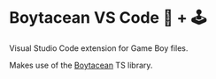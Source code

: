 # Boytacean VS Code 🧩 + 🕹️

Visual Studio Code extension for Game Boy files.

Makes use of the [Boytacean](https://github.com/joamag/boytacean) TS library.
